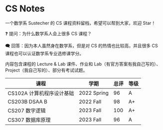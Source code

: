 # CS Notes

一个数学系 Sustecher 的 CS 课程资料留档，希望可以帮到大家，欢迎 Star！

❓ 提问：为什么数学系人会上很多 CS 课程？

🗨 回答：因为本人虽然身在数学系，但是对 CS 的热情也比较高，并且很多 CS 课程也可以认证数学系专业选修课学分。

内容包含课程的 Lecture & Lab 课件、作业和 Lab（有官方答案有我自己写的）、Project（我自己写的）、部分有考试试题。

| 课程                      | 学期        | 总评 | 等级 |
| ------------------------- | ----------- | ---- | ---- |
| CS102A 计算机程序设计基础 | 2022 Spring | 96   | A    |
| CS203B DSAA B             | 2022 Fall   | 98   | A+   |
| CS207 数字逻辑            | 2023 Fall   | 100  | A+   |
| CS307 数据库原理          | 2023 Fall   | 96   | A    |

